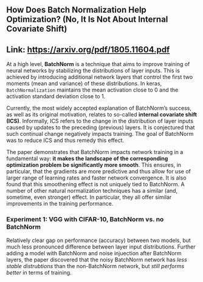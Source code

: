 ## How Does Batch Normalization Help Optimization? (No, It Is Not About Internal Covariate Shift)

Link: https://arxiv.org/pdf/1805.11604.pdf
---

At a high level, **BatchNorm** is a technique that aims to improve training of neural networks by stabilizing the distributions of layer inputs. This is achieved by introducing additional network layers that control the first two moments (mean and variance) of these distributions. In keras, `BatchNormalization` maintains the mean activation close to 0 and the activation standard deviation close to 1.

Currently, the most widely accepted explanation of BatchNorm’s success, as well as its original motivation, relates to so-called **internal covariate shift (ICS)**. Informally, ICS refers to the change in the distribution of layer inputs caused by updates to the preceding (previous) layers. It is conjectured that such continual change negatively impacts training. The goal of BatchNorm was to reduce ICS and thus remedy this effect.

The paper demonstrates that BatchNorm impacts network training in a fundamental way: **it makes the landscape of the corresponding optimization problem be significantly more smooth**. This ensures, in particular, that the gradients are more predictive and thus allow for use of larger range of learning rates and faster network convergence. It is also found that this smoothening effect is not uniquely tied to BatchNorm. A number of other natural normalization techniques has a similar (and, sometime, even stronger) effect. In particular, they all offer similar improvements in the training performance.

### Experiment 1: VGG with CIFAR-10, BatchNorm vs. no BatchNorm

Relatively clear gap on performance (accuracy) between two models, but much less pronounced difference between layer input distributions. Further adding a model with BatchNorm and noise injuection after BatchNorm layers, the paper discovered that the noisy BatchNorm network has *less stable distrubtions* than the non-BatchNorm network, but *still performs better* in terms of training.

